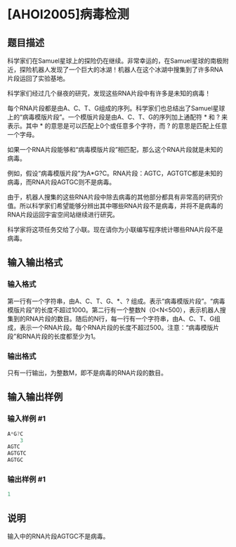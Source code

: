 # [AHOI2005]病毒检测

## 题目描述

科学家们在Samuel星球上的探险仍在继续。非常幸运的，在Samuel星球的南极附近，探险机器人发现了一个巨大的冰湖！机器人在这个冰湖中搜集到了许多RNA片段运回了实验基地。

科学家们经过几个昼夜的研究，发现这些RNA片段中有许多是未知的病毒！

每个RNA片段都是由A、C、T、G组成的序列。科学家们也总结出了Samuel星球上的“病毒模版片段”。一个模版片段是由A、C、T、G的序列加上通配符 \* 和 ? 来表示。其中 \* 的意思是可以匹配上0个或任意多个字符，而 ? 的意思是匹配上任意一个字母。

如果一个RNA片段能够和“病毒模版片段”相匹配，那么这个RNA片段就是未知的病毒。

例如，假设“病毒模版片段”为A\*G?C。RNA片段：AGTC，AGTGTC都是未知的病毒，而RNA片段AGTGC则不是病毒。

由于，机器人搜集的这些RNA片段中除去病毒的其他部分都具有非常高的研究价值。所以科学家们希望能够分辨出其中哪些RNA片段不是病毒，并将不是病毒的RNA片段运回宇宙空间站继续进行研究。

科学家将这项任务交给了小联。现在请你为小联编写程序统计哪些RNA片段不是病毒。

## 输入输出格式

### 输入格式

第一行有一个字符串，由A、C、T、G、\*、? 组成。表示“病毒模版片段”。“病毒模版片段”的长度不超过1000。第二行有一个整数N（0<N<500），表示机器人搜集到的RNA片段的数目。随后的N行，每一行有一个字符串，由A、C、T、G组成，表示一个RNA片段。每个RNA片段的长度不超过500。注意：“病毒模版片段”和RNA片段的长度都至少为1。 

### 输出格式

只有一行输出，为整数M，即不是病毒的RNA片段的数目。

## 输入输出样例

### 输入样例 #1

```cpp
A*G?C
    3
AGTC
AGTGTC
AGTGC
```


### 输出样例 #1

```cpp
1
```


## 说明

输入中的RNA片段AGTGC不是病毒。

